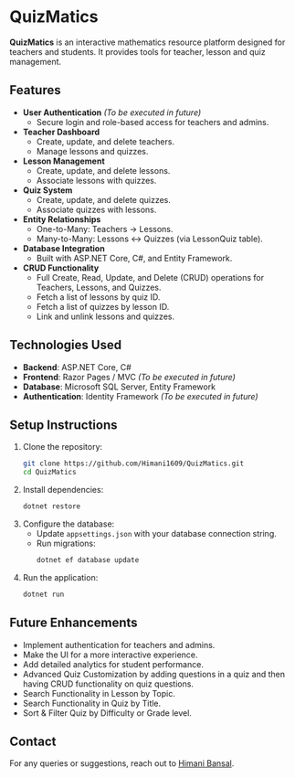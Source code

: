 # QuizMatics

**QuizMatics** is an interactive mathematics resource platform designed for teachers and students. It provides tools for teacher, lesson and quiz management. 

## Features

- **User Authentication** *(To be executed in future)*
  - Secure login and role-based access for teachers and admins.
- **Teacher Dashboard**
  - Create, update, and delete teachers.
  - Manage lessons and quizzes.
- **Lesson Management**
  - Create, update, and delete lessons.
  - Associate lessons with quizzes.
- **Quiz System**
  - Create, update, and delete quizzes.
  - Associate quizzes with lessons.
- **Entity Relationships**
  - One-to-Many: Teachers → Lessons.
  - Many-to-Many: Lessons ↔ Quizzes (via LessonQuiz table).
- **Database Integration**
  - Built with ASP.NET Core, C#, and Entity Framework.
- **CRUD Functionality**
  - Full Create, Read, Update, and Delete (CRUD) operations for Teachers, Lessons, and Quizzes.
  - Fetch a list of lessons by quiz ID.
  - Fetch a list of quizzes by lesson ID.
  - Link and unlink lessons and quizzes.

## Technologies Used

- **Backend**: ASP.NET Core, C#
- **Frontend**: Razor Pages / MVC *(To be executed in future)*
- **Database**: Microsoft SQL Server, Entity Framework
- **Authentication**: Identity Framework *(To be executed in future)*

## Setup Instructions

1. Clone the repository:
   ```sh
   git clone https://github.com/Himani1609/QuizMatics.git
   cd QuizMatics
   ```
2. Install dependencies:
   ```sh
   dotnet restore
   ```
3. Configure the database:
   - Update `appsettings.json` with your database connection string.
   - Run migrations:
     ```sh
     dotnet ef database update
     ```
4. Run the application:
   ```sh
   dotnet run
   ```

## Future Enhancements

- Implement authentication for teachers and admins.
- Make the UI for a more interactive experience.
- Add detailed analytics for student performance.
- Advanced Quiz Customization by adding questions in a quiz and then having CRUD functionality on quiz questions.
- Search Functionality in Lesson by Topic.
- Search Functionality in Quiz by Title.
- Sort & Filter Quiz by Difficulty or Grade level.


## Contact

For any queries or suggestions, reach out to [Himani Bansal](https://github.com/Himani1609).

